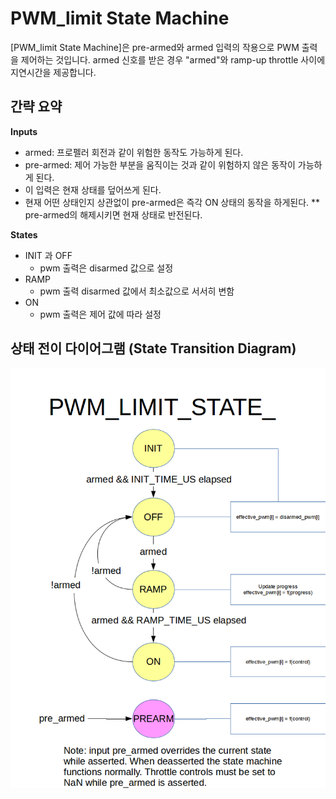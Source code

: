 # PWM_limit State Machine

[PWM_limit State Machine]은 pre-armed와 armed 입력의 작용으로 PWM 출력을 제어하는 것입니다. armed 신호를 받은 경우 "armed"와 ramp-up throttle 사이에 지연시간을 제공합니다.

## 간략 요약
**Inputs**
* armed: 프로펠러 회전과 같이 위험한 동작도 가능하게 된다.
* pre-armed: 제어 가능한 부분을 움직이는 것과 같이 위험하지 않은 동작이 가능하게 된다.
 * 이 입력은 현재 상태를 덮어쓰게 된다.
 * 현재 어떤 상태인지 상관없이 pre-armed은 즉각 ON 상태의 동작을 하게된다.
 ** pre-armed의 해제시키면 현재 상태로 반전된다.

**States**
  * INIT 과 OFF
    * pwm 출력은 disarmed 값으로 설정
  * RAMP
    * pwm 출력 disarmed 값에서 최소값으로 서서히 변함
  * ON
    * pwm 출력은 제어 값에 따라 설정

## 상태 전이 다이어그램 (State Transition Diagram)
![](../../assets/diagrams/pwm_limit_state_diagram.png)
